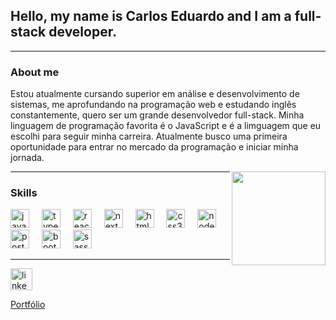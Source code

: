 <h2>Hello, my name is Carlos Eduardo and I am a full-stack developer.</h2>
<hr>

<h3>About me</h3>
<p>Estou atualmente cursando superior em análise e desenvolvimento de sistemas, me aprofundando na programação web e estudando inglês constantemente, quero ser um grande desenvolvedor full-stack. Minha linguagem de programação favorita é o JavaScript e é a limguagem que eu escolhi para seguir minha carreira. Atualmente busco uma primeira oportunidade para entrar no mercado da programação e iniciar minha jornada.</p>
 
<img align="right" height="150" src="https://i.pinimg.com/originals/19/b2/8c/19b28c8372aaec65623f7ee7332e74be.gif"  />

<hr>

<h3>Skills</h3>

<div align="left">
  <img src="https://cdn.jsdelivr.net/gh/devicons/devicon/icons/javascript/javascript-original.svg" height="30" alt="javascript logo"  />
  <img width="12" />
  <img src="https://cdn.jsdelivr.net/gh/devicons/devicon/icons/typescript/typescript-original.svg" height="30" alt="typescript logo"  />
  <img width="12" />
  <img src="https://cdn.jsdelivr.net/gh/devicons/devicon/icons/react/react-original.svg" height="30" alt="react logo"  />
  <img width="12" />
  <img src="https://www.hacksoft.io/_next/image?url=https%3A%2F%2Fwww.datocms-assets.com%2F98835%2F1684410508-image-7.png&w=640&q=75" height="30" alt="nextJS logo"  />
  <img width="12" />
  <img src="https://cdn.jsdelivr.net/gh/devicons/devicon/icons/html5/html5-original.svg" height="30" alt="html5 logo"  />
  <img width="12" />
  <img src="https://cdn.jsdelivr.net/gh/devicons/devicon/icons/css3/css3-original.svg" height="30" alt="css3 logo"  />
  <img width="12" />
  <img src="https://seeklogo.com/images/N/nodejs-logo-FBE122E377-seeklogo.com.png" height="30" alt="node.js logo"  />
  <img width="12" />
  <img src="https://upload.wikimedia.org/wikipedia/commons/thumb/2/29/Postgresql_elephant.svg/993px-Postgresql_elephant.svg.png" height="30" alt="postgreSQL logo"  />    
  <img width="12" />
  <img src="https://upload.wikimedia.org/wikipedia/commons/thumb/b/b2/Bootstrap_logo.svg/1280px-Bootstrap_logo.svg.png" height="30" alt="bootstrap logo"  />
  <img width="12" />
  <img src="https://upload.wikimedia.org/wikipedia/commons/thumb/9/96/Sass_Logo_Color.svg/1024px-Sass_Logo_Color.svg.png" height="30" alt="sass logo"  />
</div>
<hr>

<div align="left">
  <a href="https://www.linkedin.com/in/carlos-eduardo-moura-lemes-163651270/" target="_blank">
  <img src="https://img.shields.io/static/v1?message=LinkedIn&logo=linkedin&label=&color=0077B5&logoColor=white&labelColor=&style=for-the-badge" height="35" alt="linkedin logo"  />
  </a>
  <a href="https://www.linkedin.com/in/carlos-eduardo-moura-lemes-163651270/" target="_blank">
  <p style={{color: "red"}}>Portfólio</p>
  </a>
</div>

